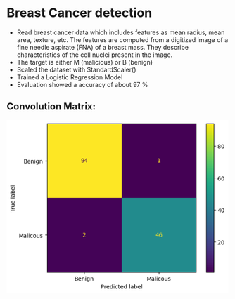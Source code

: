 # Breast Cancer detection

* Read breast cancer data which includes features as mean radius, mean area, texture, etc. The features are computed from a digitized image of a fine needle aspirate (FNA) of a breast mass. They describe characteristics of the cell nuclei present in the image.
* The target is either M (malicious) or B (benign)
* Scaled the dataset with StandardScaler()
* Trained a Logistic Regression Model
* Evaluation showed a accuracy of about 97 %

## Convolution Matrix:
<img src="https://github.com/janS95/breast_cancer_detection/blob/main/images/confusion_matrix.png">
